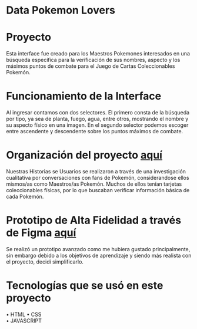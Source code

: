 # Data Pokemon Lovers

<h1> Proyecto </h1>

Esta interface fue creado para los Maestros Pokemones interesados en una
búsqueda específica para la verificación de sus nombres, aspecto y los máximos puntos de combate para el Juego de Cartas Coleccionables Pokemón. 

<h1>Funcionamiento de la Interface</h1>

Al ingresar contamos con dos selectores. El primero consta de la búsqueda por tipo, ya sea de planta, fuego, agua, entre otros, mostrando el nombre y su aspecto físico en una imagen. En el segundo selector podemos escoger entre ascendente y descendente  sobre los puntos máximos 
de combate.

# Organización del proyecto [aquí](https://trello.com/b/0qzSHwZt/data-lovers) 

Nuestras Historias se Usuarios se realizaron a través de una investigación cualitativa por conversaciones con fans de Pokemón, considerandose ellos mismos/as como Maestros/as Pokemón. Muchos de ellos tenían tarjetas coleccionables físicas, por lo que buscaban verificar información básica de cada Pokemón. 

# Prototipo de Alta Fidelidad a través de Figma [aquí](https://www.figma.com/file/D2YS10sS8ohg2j0mkBW14h/Data-lovers---Pokemon?node-id=0-1&t=DuuNfldH7fh5OgAh-0) 

Se realizó un prototipo avanzado como me hubiera gustado principalmente, sin embargo debido a los objetivos de aprendizaje y siendo más realista con el proyecto, decidí simplificarlo. 

# Tecnologías que se usó en este proyecto 
• HTML
• CSS  
• JAVASCRIPT 

